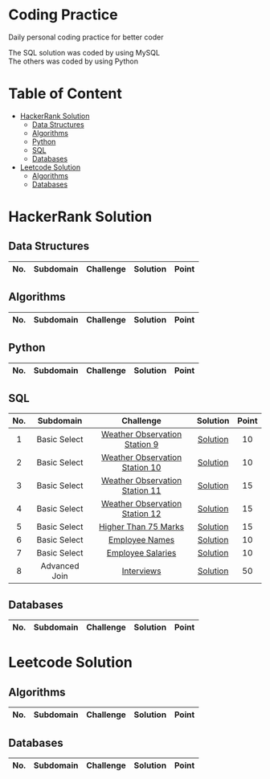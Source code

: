 # Coding Practice
Daily personal coding practice for better coder 

The SQL solution was coded by using MySQL\
The others was coded by using Python

# Table of Content
* [HackerRank Solution](#hackerrank-solution)
  - [Data Structures](#data-structures)
  - [Algorithms](#algorithms)
  - [Python](#python)
  - [SQL](#sql)
  - [Databases](#databases)
* [Leetcode Solution](#leetcode-solution)
    - [Algorithms](#algorithms-1)
    - [Databases](#databases-1)
# HackerRank Solution
## Data Structures
| No. | Subdomain | Challenge | Solution | Point|
|:-----:|:-----:|:-----:|:-----:|:-----:|

## Algorithms
| No. | Subdomain | Challenge | Solution | Point|
|:-----:|:-----:|:-----:|:-----:|:-----:|
## Python
| No. | Subdomain | Challenge | Solution | Point|
|:-----:|:-----:|:-----:|:-----:|:-----:|
## SQL
| No. | Subdomain | Challenge | Solution | Point|
|:-----:|:-----:|:-----:|:-----:|:-----:|
|1|Basic Select|[Weather Observation Station 9](https://www.hackerrank.com/challenges/weather-observation-station-9/problem?isFullScreen=true)|[Solution](https://github.com/Datvt123/Coding-Practice/blob/main/HackerRank%20Solution/SQL/Weather%20Observation%20Station%209.sql)|10|
|2|Basic Select|[Weather Observation Station 10](https://www.hackerrank.com/challenges/weather-observation-station-10/problem?isFullScreen=true&h_r=next-challenge&h_v=zen)|[Solution](https://github.com/Datvt123/Coding-Practice/blob/main/HackerRank%20Solution/SQL/Weather%20Observation%20Station%2010.sql)|10|
|3|Basic Select|[Weather Observation Station 11](https://www.hackerrank.com/challenges/weather-observation-station-11/problem?isFullScreen=true&h_r=next-challenge&h_v=zen&h_r=next-challenge&h_v=zen)|[Solution](https://github.com/Datvt123/Coding-Practice/blob/main/HackerRank%20Solution/SQL/Weather%20Observation%20Station%2011.sql)|15|
|4|Basic Select|[Weather Observation Station 12](https://www.hackerrank.com/challenges/weather-observation-station-12/problem?isFullScreen=true&h_r=next-challenge&h_v=zen&h_r=next-challenge&h_v=zen&h_r=next-challenge&h_v=zen)|[Solution](https://github.com/Datvt123/Coding-Practice/blob/main/HackerRank%20Solution/SQL/Weather%20Observation%20Station%2012.sql)|15|
|5|Basic Select|[Higher Than 75 Marks](https://www.hackerrank.com/challenges/more-than-75-marks/problem?isFullScreen=true&h_r=next-challenge&h_v=zen&h_r=next-challenge&h_v=zen&h_r=next-challenge&h_v=zen&h_r=next-challenge&h_v=zen)|[Solution](https://github.com/Datvt123/Coding-Practice/blob/main/HackerRank%20Solution/SQL/Higher%20Than%2075%20Marks.sql)|15|
|6|Basic Select|[Employee Names](https://www.hackerrank.com/challenges/name-of-employees/problem?isFullScreen=true)|[Solution]()|10|
|7|Basic Select|[Employee Salaries](https://www.hackerrank.com/challenges/salary-of-employees/problem?isFullScreen=true&h_r=next-challenge&h_v=zen)|[Solution]()|10|
|8|Advanced Join|[Interviews](https://www.hackerrank.com/challenges/interviews/problem?isFullScreen=true&h_r=next-challenge&h_v=zen)|[Solution]()|50|

## Databases
| No. | Subdomain | Challenge | Solution | Point|
|:-----:|:-----:|:-----:|:-----:|:-----:|
# Leetcode Solution
## Algorithms
| No. | Subdomain | Challenge | Solution | Point|
|:-----:|:-----:|:-----:|:-----:|:-----:|
## Databases
| No. | Subdomain | Challenge | Solution | Point|
|:-----:|:-----:|:-----:|:-----:|:-----:|